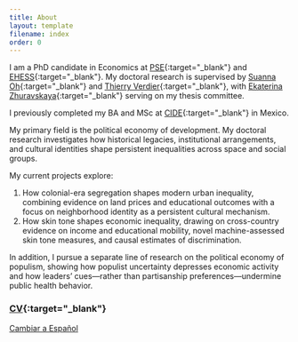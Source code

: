 ```yaml
---
title: About
layout: template
filename: index
order: 0
---  
```


I am a PhD candidate in Economics at [PSE](https://www.parisschoolofeconomics.eu/en/){:target="_blank"} and [EHESS](https://www.ehess.fr/fr){:target="_blank"}. My doctoral research is supervised by [Suanna Oh](https://www.suannaoh.com/){:target="_blank"} and [Thierry Verdier](https://www.parisschoolofeconomics.eu/fr/verdier-thierry/){:target="_blank"}, with [Ekaterina Zhuravskaya](http://www.parisschoolofeconomics.com/zhuravskaya-ekaterina/){:target="_blank"} serving on my thesis committee.

I previously completed my BA and MSc at [CIDE](https://www.cide.edu/division_de/){:target="_blank"} in Mexico.

My primary field is the political economy of development. My doctoral research investigates how historical legacies, institutional arrangements, and cultural identities shape persistent inequalities across space and social groups. 
<!--- Drawing on insights from historical and cultural economics and employing spatial methods, I aim to identify the structural forces underlying these disparities and contribute to strategies that promote inclusive development. --->

My current projects explore:
  1.	How colonial-era segregation shapes modern urban inequality, combining evidence on land prices and educational outcomes with a focus on neighborhood identity as a persistent cultural mechanism.
  2.	How skin tone shapes economic inequality, drawing on cross-country evidence on income and educational mobility, novel machine-assessed skin tone measures, and causal estimates of discrimination.
<!--- 3. The role of worker-owned and socially embedded firms in fostering local economic development, especially in underserved communities. --->

In addition, I pursue a separate line of research on the political economy of populism, showing how populist uncertainty depresses economic activity and how leaders’ cues—rather than partisanship preferences—undermine public health behavior.

### [CV](https://github.com/woomora/Woo-Mora-CV-pdf/blob/main/Woo-Mora%20CV.pdf){:target="_blank"}

[Cambiar a Español](/es/)
